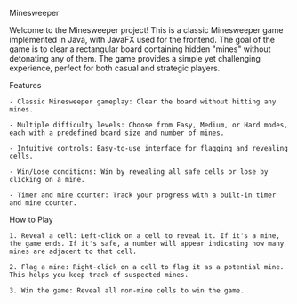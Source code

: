 Minesweeper

Welcome to the Minesweeper project! This is a classic Minesweeper game implemented in Java, with JavaFX used for the frontend.
The goal of the game is to clear a rectangular board containing hidden "mines" without detonating any of them. 
The game provides a simple yet challenging experience, perfect for both casual and strategic players.

Features

    - Classic Minesweeper gameplay: Clear the board without hitting any mines.

    - Multiple difficulty levels: Choose from Easy, Medium, or Hard modes, each with a predefined board size and number of mines.

    - Intuitive controls: Easy-to-use interface for flagging and revealing cells.

    - Win/Lose conditions: Win by revealing all safe cells or lose by clicking on a mine.

    - Timer and mine counter: Track your progress with a built-in timer and mine counter.

How to Play

    1. Reveal a cell: Left-click on a cell to reveal it. If it's a mine, the game ends. If it's safe, a number will appear indicating how many mines are adjacent to that cell.

    2. Flag a mine: Right-click on a cell to flag it as a potential mine. This helps you keep track of suspected mines.

    3. Win the game: Reveal all non-mine cells to win the game.
